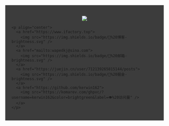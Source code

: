 <div>
  <div style="background: #3c3c3c; padding: 20px;">
    <p align="center">
      <a href="https://github.com/kerwin162">
        <img
          src="https://github-readme-stats.vercel.app/api?username=kerwin162&count_private=true&show_icons=true&bg_color=f3f3f3" />
      </a>
    </p>

    <p align="center">
      <a href="https://www.ifactory.top">
        <img src="https://img.shields.io/badge/📖%20博客-brightness.svg" />
      </a>
      <a href="mailto:wapedkj@sina.com">
        <img src="https://img.shields.io/badge/📮%20邮箱-brightness.svg" />
      </a>
      <a href="https://juejin.cn/user/712139265815144/posts">
        <img src="https://img.shields.io/badge/📖%20掘金-brightness.svg" />
      </a>
      <a href="https://github.com/kerwin162">
        <img src="https://komarev.com/ghpvc/?username=kerwin162&color=brightgreen&label=👁%20访问量" />
      </a>
    </p>
  </div>
</div>
